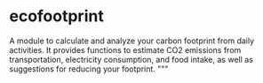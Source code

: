 # ecofootprint
A module to calculate and analyze your carbon footprint from daily activities. It provides functions to estimate CO2 emissions from transportation, electricity consumption, and food intake, as well as suggestions for reducing your footprint. """
